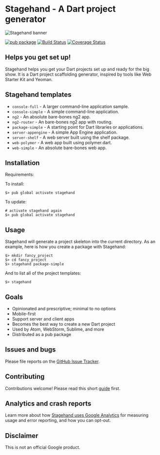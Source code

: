 # Stagehand - A Dart project generator

![Stagehand banner](https://raw.githubusercontent.com/google/stagehand/master/site/banner_stagehand.jpg)

[![pub package](https://img.shields.io/pub/v/stagehand.svg)](https://pub.dartlang.org/packages/stagehand)
[![Build Status](https://travis-ci.org/google/stagehand.svg?branch=master)](https://travis-ci.org/google/stagehand)
[![Coverage Status](https://coveralls.io/repos/google/stagehand/badge.svg?branch=master)](https://coveralls.io/r/google/stagehand?branch=master)

## Helps you get set up!

Stagehand helps you get your Dart projects set up and ready for the big show.
It is a Dart project scaffolding generator, inspired by tools like Web Starter
Kit and Yeoman.

## Stagehand templates
* `console-full` - A larger command-line application sample.
* `console-simple` - A simple command-line application.
* `ng2` - An absolute bare-bones ng2 app.
* `ng2-router` - An bare-bones ng2 app with routing.
* `package-simple` - A starting point for Dart libraries or applications.
* `server-appengine` - A simple App Engine application.
* `server-shelf` - A web server built using the shelf package.
* `web-polymer` - A web app built using polymer.dart.
* `web-simple` - An absolute bare-bones web app.

## Installation

Requirements:

To install:

    $> pub global activate stagehand

To update:

    # activate stagehand again
    $> pub global activate stagehand

## Usage

Stagehand will generate a project skeleton into the current directory. As an
example, here is how you create a package with Stagehand:

    $> mkdir fancy_project
    $> cd fancy_project
    $> stagehand package-simple

And to list all of the project templates:

    $> stagehand

## Goals

* Opinionated and prescriptive; minimal to no options
* Mobile-first
* Support server and client apps
* Becomes the best way to create a new Dart project
* Used by Atom, WebStorm, Sublime, and more
* Distributed as a pub package

## Issues and bugs

Please file reports on the
[GitHub Issue Tracker](https://github.com/google/stagehand/issues).

## Contributing

Contributions welcome! Please read this short
[guide](https://github.com/google/stagehand/wiki/Contributing) first.

## Analytics and crash reports

Learn more about how [Stagehand uses Google Analytics][analytics] for measuring
usage and error reporting, and how you can opt-out.

## Disclaimer

This is not an official Google product.

[analytics]: https://github.com/google/stagehand/wiki/Anonymous-analytics-and-crash-reports
